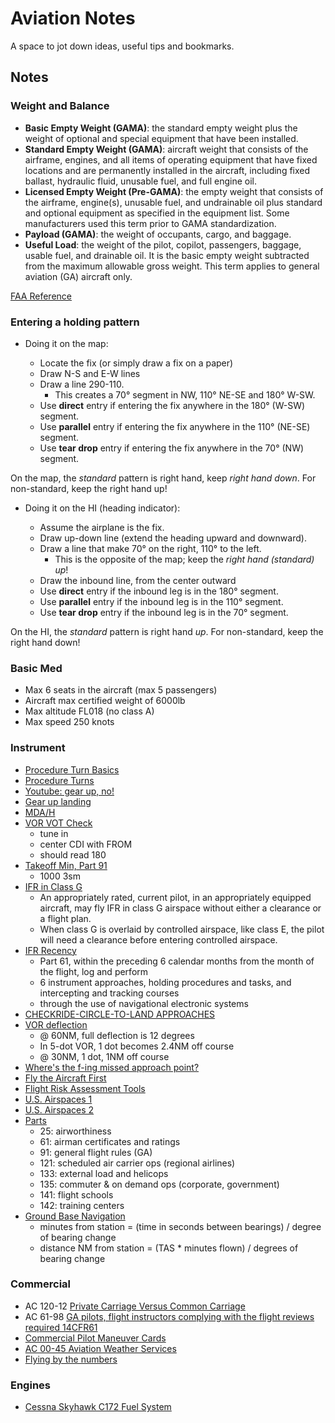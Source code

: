 # Aviation Notes

A space to jot down ideas, useful tips and bookmarks.

## Notes

### Weight and Balance

* **Basic Empty Weight (GAMA)**: the standard empty weight plus the weight of optional and special equipment that have been installed.
* **Standard Empty Weight (GAMA)**: aircraft weight that consists of the airframe, engines, and all items of operating equipment that have fixed locations and are permanently installed in the aircraft, including fixed ballast, hydraulic fluid, unusable fuel, and full engine oil.
* **Licensed Empty Weight (Pre-GAMA)**: the empty weight that consists of the airframe, engine(s), unusable fuel, and undrainable oil plus standard and optional equipment as specified in the equipment list. Some manufacturers used this term prior to GAMA standardization.
* **Payload (GAMA)**: the weight of occupants, cargo, and baggage.
* **Useful Load**: the weight of the pilot, copilot, passengers, baggage, usable fuel, and drainable oil. It is the basic empty weight subtracted from the maximum allowable gross weight. This term applies to general aviation (GA) aircraft only.

[FAA Reference](https://www.faa.gov/regulations_policies/handbooks_manuals/aviation/phak/media/12_phak_ch10.pdf)

### Entering a holding pattern

* Doing it on the map:

  * Locate the fix (or simply draw a fix on a paper)
  * Draw N-S and E-W lines
  * Draw a line 290-110.
    * This creates a 70° segment in NW, 110° NE-SE and 180° W-SW.
  * Use **direct** entry if entering the fix anywhere in the 180° (W-SW) segment.
  * Use **parallel** entry if entering the fix anywhere in the 110° (NE-SE) segment.
  * Use **tear drop** entry if entering the fix anywhere in the 70° (NW) segment.

On the map, the _standard_ pattern is right hand, keep _right hand down_.
For non-standard, keep the right hand up!

* Doing it on the HI (heading indicator):

  * Assume the airplane is the fix.
  * Draw up-down line (extend the heading upward and downward).
  * Draw a line that make 70° on the right, 110° to the left.
    * This is the opposite of the map; keep the _right hand (standard) up_!
  * Draw the inbound line, from the center outward
  * Use **direct** entry if the inbound leg is in the 180° segment.
  * Use **parallel** entry if the inbound leg is in the 110° segment.
  * Use **tear drop** entry if the inbound leg is in the 70° segment.

On the HI, the _standard_ pattern is right hand _up_.
For non-standard, keep the right hand down!

### Basic Med

* Max 6 seats in the aircraft (max 5 passengers)
* Aircraft max certified weight of 6000lb
* Max altitude FL018 (no class A)
* Max speed 250 knots

### Instrument

* [Procedure Turn Basics](https://www.ifr-magazine.com/technique/procedure-turn-basics/)
* [Procedure Turns](http://www.altairva-fs.com/training/ava_training_ifr_pt.htm)
* [Youtube: gear up, no!](https://youtu.be/qP1XQzwRuV8)
* [Gear up landing](https://www.aopa.org/news-and-media/all-news/1999/february/flight-training-magazine/gear-up-landings--asphalt-or-grass)
* [MDA/H](https://www.skybrary.aero/index.php/Minimum_Descent_Altitude/Height_(MDA/MDH))
* [VOR VOT Check](https://www.faa.gov/air_traffic/flight_info/aeronav/acf/media/Presentations/17-02-RD295_VOR_MON_AIM_language.pdf)
  * tune in
  * center CDI with FROM
  * should read 180
* [Takeoff Min, Part 91](https://www.thinkaviation.net/standard-takeoff-minimums/)
  * 1000 3sm
* [IFR in Class G](https://www.ifr-magazine.com/charts-plates/on-your-own-in-class-g/)
  * An appropriately rated, current pilot, in an appropriately equipped aircraft, may fly IFR in class G airspace without either a clearance or a flight plan.
  * When class G is overlaid by controlled airspace, like class E, the pilot will need a clearance before entering controlled airspace.
* [IFR Recency](https://pilot-protection-services.aopa.org/news/2020/march/01/instrument-currency)
  * Part 61, within the preceding 6 calendar months from the month of the flight, log and perform
  * 6 instrument approaches, holding procedures and tasks, and intercepting and tracking courses
  * through the use of navigational electronic systems
* [CHECKRIDE-CIRCLE-TO-LAND APPROACHES](https://www.aopa.org/news-and-media/all-news/1998/january/flight-training-magazine/checkride)
* [VOR deflection](https://www.aopa.org/news-and-media/all-news/2014/april/01/ifr-fix-a-full-scale-deflection)
  * @ 60NM, full deflection is 12 degrees
  * In 5-dot VOR, 1 dot becomes 2.4NM off course
  * @ 30NM, 1 dot, 1NM off course
* [Where's the f-ing missed approach point?](https://captainslog.aero/2013/missed-approach-points/)
* [Fly the Aircraft First](https://handouts-live.s3.amazonaws.com/855c9e54ab384030a38f2f115b1923b7?X-Amz-Algorithm=AWS4-HMAC-SHA256&X-Amz-Date=20201230T000054Z&X-Amz-SignedHeaders=host&X-Amz-Expires=86400&X-Amz-Credential=AKIAJICNIQWVMWBRIUMQ%2F20201230%2Fus-east-1%2Fs3%2Faws4_request&X-Amz-Signature=11fdc0169ac11c73ccf5260aba274f97722a339440a8faf6367549565413221b)
* [Flight Risk Assessment Tools](https://handouts-live.s3.amazonaws.com/0716e1cae6664e9c805ca5074fcaa7dc?X-Amz-Algorithm=AWS4-HMAC-SHA256&X-Amz-Date=20201230T000054Z&X-Amz-SignedHeaders=host&X-Amz-Expires=86400&X-Amz-Credential=AKIAJICNIQWVMWBRIUMQ%2F20201230%2Fus-east-1%2Fs3%2Faws4_request&X-Amz-Signature=7f710158f7dad614cad71d15848de079ce915860353f0d624ea99327722a190a)
* [U.S. Airspaces 1](https://handouts-live.s3.amazonaws.com/7ede267a5c50434daad6eff676249fa9?X-Amz-Algorithm=AWS4-HMAC-SHA256&X-Amz-Date=20201230T000054Z&X-Amz-SignedHeaders=host&X-Amz-Expires=86400&X-Amz-Credential=AKIAJICNIQWVMWBRIUMQ%2F20201230%2Fus-east-1%2Fs3%2Faws4_request&X-Amz-Signature=0218f90bdff157bd38829bc7a3c2c82430ba8e36a6f02c44aead011ad9c4530c)
* [U.S. Airspaces 2](https://handouts-live.s3.amazonaws.com/3c7c7b9ac7c642ecafb4c8df1d546bb3?X-Amz-Algorithm=AWS4-HMAC-SHA256&X-Amz-Date=20201230T000054Z&X-Amz-SignedHeaders=host&X-Amz-Expires=86400&X-Amz-Credential=AKIAJICNIQWVMWBRIUMQ%2F20201230%2Fus-east-1%2Fs3%2Faws4_request&X-Amz-Signature=71b5c667f627189d7fcf569d224d700f2eeacbac5956e821f4dd82caf31b4df3)
* [Parts](https://www.thinkaviation.net/difference-between-part-91-121-135/)
  * 25: airworthiness
  * 61: airman certificates and ratings
  * 91: general flight rules (GA)
  * 121: scheduled air carrier ops (regional airlines)
  * 133: external load and helicops
  * 135: commuter & on demand ops (corporate, government)
  * 141: flight schools
  * 142: training centers
* [Ground Base Navigation](https://www.flightliteracy.com/ground-based-navigation-part-three/)
  * minutes from station = (time in seconds between bearings) / degree of bearing change
  * distance NM from station = (TAS * minutes flown) / degrees of bearing change

### Commercial

* AC 120-12 [Private Carriage Versus Common Carriage](https://www.faa.gov/documentLibrary/media/Advisory_Circular/AC%20120-12A.pdf)
* AC 61-98 [GA pilots, flight instructors complying with the flight reviews required 14CFR61](https://www.faa.gov/documentLibrary/media/Advisory_Circular/AC_61-98D.pdf)
* [Commercial Pilot Maneuver Cards](https://www.av8flight.com/wp-content/uploads/2020/12/Commercial-Pilot-Maneuver-Cards-opt.pdf)
* [AC 00-45 Aviation Weather Services](https://www.faa.gov/documentlibrary/media/advisory_circular/ac_00-45h.pdf)
* [Flying by the numbers](https://www.faa.gov/news/safety_briefing/2010/media/MarApr2010-FlyingByTheNumbers.pdf)

### Engines

* [Cessna Skyhawk C172 Fuel System](http://www.atlantapilot.com/aircraft/172/Cessna%20Fuel%20System.jpg)
